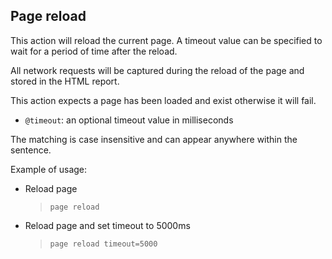 ## Page reload

This action will reload the current page. A timeout value can be specified to wait for a period of time after the reload.

All network requests will be captured during the reload of the page and stored in the HTML report.

This action expects a page has been loaded and exist otherwise it will fail.

- `@timeout`: an optional timeout value in milliseconds

The matching is case insensitive and can appear anywhere within the sentence.

Example of usage:

- Reload page

    > `page reload`

- Reload page and set timeout to 5000ms

    > `page reload timeout=5000`